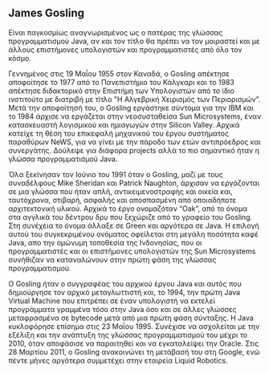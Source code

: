 ## James Gosling

Είναι παγκοσμίως αναγνωρισμένος ως ο πατέρας της γλώσσας προγραμματισμού Java, αν και τον τίτλο θα πρέπει να τον μοιραστεί και με άλλους επιστήμονες υπολογιστών και προγραμματιστές από όλο τον κόσμο. 


Γεννημένος στις 19 Μαΐου 1955 στον Καναδά, ο Gosling απέκτησε αποφοίτησε το 1977 από το Πανεπιστήμιο του Κάλγκαρι και το 1983 απέκτησε διδακτορικό στην Επιστήμη των Υπολογιστών από το ίδιο ινστιτούτο με διατριβή με τίτλο "Η Αλγεβρική Χειρισμός των Περιορισμών". Μετά την αποφοίτησή του, ο Gosling εργάστηκε σύντομα για την IBM και το 1984 άρχισε να εργάζεται στην νεοσυσταθείσα Sun Microsystems, έναν κατασκευαστή λογισμικού και ημιαγωγών στην Silicon Valley. Αρχικά κατείχε τη θέση του επικεφαλή μηχανικού του έργου συστήματος παραθύρων NeWS, για να γίνει με την πάροδο των ετών αντιπρόεδρος και συνεργάτης. Δούλεψε για διάφορα projects αλλά το πιο σημαντικό ήταν η γλώσσα προγραμματισμού Java.


Όλα ξεκίνησαν τον Ιούνιο του 1991 όταν ο Gosling, μαζί με τους συναδέλφους Mike Sheridan και Patrick Naughton, άρχισαν να εργάζονται σε μια γλώσσα που ήταν απλή, αντικειμενοστραφής και οικεία και, ταυτόχρονα, στιβαρή, ασφαλής και αποσπασμένη από οποιαδήποτε αρχιτεκτονική υλικού. Αρχικά το έργο ονομαζόταν “Oak”, από το όνομα στα αγγλικά του δέντρου δρυ που ξεχώριζε από το γραφείο του Gosling. Στη συνέχεια το όνομα άλλαξε σε Green και αργότερα σε Java. Η επιλογή αυτού του συγκεκριμένου ονόματος οφείλεται στη μεγάλη ποσότητα καφέ Java, απο την ομώνυμη τοποθεσία της Ινδονησίας, που οι προγραμματιστές και οι επιστήμονες υπολογιστών της Sun Microsystems συνήθιζαν να καταναλώνουν στην πρώτη φάση της γλώσσας προγραμματισμού.


Ο Gosling ήταν ο συγγραφέας του αρχικού έργου Java και αυτός που δημιούργησε τον αρχικό μεταγλωττιστή και, το 1994, την πρώτη Java Virtual Machine που επιτρέπει σε έναν υπολογιστή να εκτελεί προγράμματα γραμμένα τόσο στην Java όσο και σε άλλες γλώσσες μεταφρασμένα σε bytecode μετά από μια πρώτη φάση σύνταξης. Η Java κυκλοφόρησε επίσημα στις 23 Μαΐου 1995. Συνέχισε να ασχολείται με την εξέλιξη και την ανάπτυξη της γλώσσας προγραμματισμού του μέχρι το 2010, όταν αποφάσισε να παραιτηθεί και να εγκαταλείψει την Oracle. Στις 28 Μαρτίου 2011, ο Gosling ανακοινώνει τη μετάβασή του στη Google, ενώ πέντε μήνες αργότερα  συμμετέχει στην εταιρεία Liquid Robotics.
